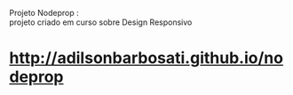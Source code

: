 Projeto Nodeprop :  
  projeto criado em curso sobre Design Responsivo
  
# http://adilsonbarbosati.github.io/nodeprop


